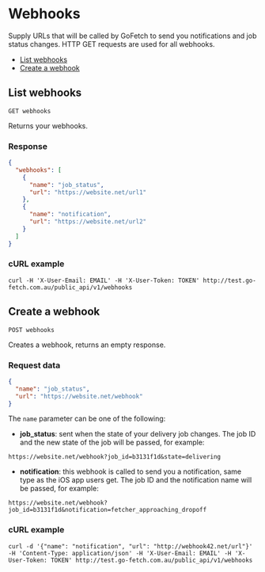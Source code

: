 # Webhooks

Supply URLs that will be called by GoFetch to send you notifications and job status changes. HTTP GET requests are used for all webhooks.

* [List webhooks](#list-webhooks)
* [Create a webhook](#create-a-webhook)


## List webhooks

`GET webhooks`

Returns your webhooks.

### Response

```JSON
{
  "webhooks": [
    {
      "name": "job_status",
      "url": "https://website.net/url1"
    },
    {
      "name": "notification",
      "url": "https://website.net/url2"
    }
  ]
}
```

### cURL example

```shell
curl -H 'X-User-Email: EMAIL' -H 'X-User-Token: TOKEN' http://test.go-fetch.com.au/public_api/v1/webhooks
```

## Create a webhook

`POST webhooks`

Creates a webhook, returns an empty response.

### Request data

```JSON
{
  "name": "job_status",
  "url": "https://website.net/webhook"
}
```

The `name` parameter can be one of the following:

* **job_status**: sent when the state of your delivery job changes. The job ID and the new state of the job will be passed, for example:

```
https://website.net/webhook?job_id=b3131f1d&state=delivering
```

* **notification**: this webhook is called to send you a notification, same type as the iOS app users get. The job ID and the notification name will be passed, for example:

```
https://website.net/webhook?job_id=b3131f1d&notification=fetcher_approaching_dropoff
```


### cURL example

```shell
curl -d '{"name": "notification", "url": "http://webhook42.net/url"}' -H 'Content-Type: application/json' -H 'X-User-Email: EMAIL' -H 'X-User-Token: TOKEN' http://test.go-fetch.com.au/public_api/v1/webhooks
```
